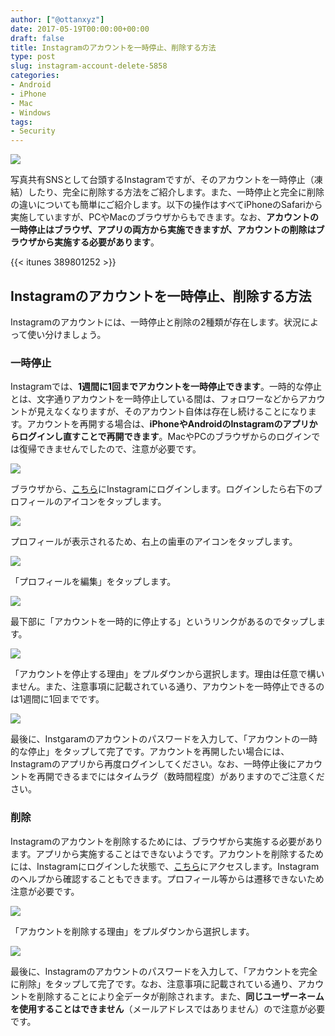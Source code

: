 ```yaml
---
author: ["@ottanxyz"]
date: 2017-05-19T00:00:00+00:00
draft: false
title: Instagramのアカウントを一時停止、削除する方法
type: post
slug: instagram-account-delete-5858
categories:
- Android
- iPhone
- Mac
- Windows
tags:
- Security
---
```


![](/uploads/2017/05/170519-591eaf76903d8.jpg)

写真共有SNSとして台頭するInstagramですが、そのアカウントを一時停止（凍結）したり、完全に削除する方法をご紹介します。また、一時停止と完全に削除の違いについても簡単にご紹介します。以下の操作はすべてiPhoneのSafariから実施していますが、PCやMacのブラウザからもできます。なお、**アカウントの一時停止はブラウザ、アプリの両方から実施できますが、アカウントの削除はブラウザから実施する必要があります**。

{{< itunes 389801252 >}}

## Instagramのアカウントを一時停止、削除する方法

Instagramのアカウントには、一時停止と削除の2種類が存在します。状況によって使い分けましょう。

### 一時停止

Instagramでは、**1週間に1回までアカウントを一時停止できます**。一時的な停止とは、文字通りアカウントを一時停止している間は、フォロワーなどからアカウントが見えなくなりますが、そのアカウント自体は存在し続けることになります。アカウントを再開する場合は、**iPhoneやAndroidのInstagramのアプリからログインし直すことで再開できます**。MacやPCのブラウザからのログインでは復帰できませんでしたので、注意が必要です。

![](/uploads/2017/05/170519-591eaf845765b.png)

ブラウザから、[こちら](https://www.instagram.com/)にInstagramにログインします。ログインしたら右下のプロフィールのアイコンをタップします。

![](/uploads/2017/05/170519-591eaf8975ee2.png)

プロフィールが表示されるため、右上の歯車のアイコンをタップします。

![](/uploads/2017/05/170519-591eaf8dec98f.png)

「プロフィールを編集」をタップします。

![](/uploads/2017/05/170519-591eaf92a5916.png)

最下部に「アカウントを一時的に停止する」というリンクがあるのでタップします。

![](/uploads/2017/05/170519-591eaf987638d.png)

「アカウントを停止する理由」をプルダウンから選択します。理由は任意で構いません。また、注意事項に記載されている通り、アカウントを一時停止できるのは1週間に1回までです。

![](/uploads/2017/05/170519-591eaf9ddb504.png)

最後に、Instgaramのアカウントのパスワードを入力して、「アカウントの一時的な停止」をタップして完了です。アカウントを再開したい場合には、Instagramのアプリから再度ログインしてください。なお、一時停止後にアカウントを再開できるまでにはタイムラグ（数時間程度）がありますのでご注意ください。

### 削除

Instagramのアカウントを削除するためには、ブラウザから実施する必要があります。アプリから実施することはできないようです。アカウントを削除するためには、Instagramにログインした状態で、[こちら](https://www.instagram.com/accounts/remove/request/permanent/)にアクセスします。Instagramのヘルプから確認することもできます。プロフィール等からは遷移できないため注意が必要です。

![](/uploads/2017/05/170519-591eafb537142.png)

「アカウントを削除する理由」をプルダウンから選択します。

![](/uploads/2017/05/170519-591eafbcb68b0.png)

最後に、Instagramのアカウントのパスワードを入力して、「アカウントを完全に削除」をタップして完了です。なお、注意事項に記載されている通り、アカウントを削除することにより全データが削除されます。また、**同じユーザーネームを使用することはできません**（メールアドレスではありません）ので注意が必要です。
